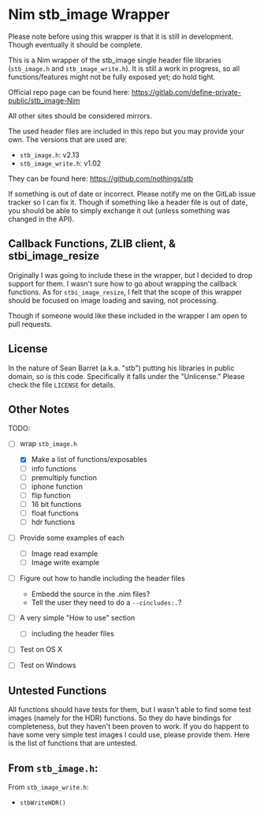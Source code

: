 Nim stb_image Wrapper
=====================

Please note before using this wrapper is that it is still in development.
Though eventually it should be complete.

This is a Nim wrapper of the stb_image single header file libraries
(`stb_image.h` and `stb_image_write.h`).  It is still a work in progress, so
all functions/features might not be fully exposed yet; do hold tight.


Official repo page can be found here:
https://gitlab.com/define-private-public/stb_image-Nim

All other sites should be considered mirrors.

The used header files are included in this repo but you may provide your own.
The versions that are used are:

 - `stb_image.h`: v2.13
 - `stb_image_write.h`: v1.02

They can be found here: https://github.com/nothings/stb

If something is out of date or incorrect.  Please notify me on the GitLab issue
tracker so I can fix it.  Though if something like a header file is out of date,
you should be able to simply exchange it out (unless something was changed in
the API).


Callback Functions, ZLIB client, & stbi_image_resize
----------------------------------------------------

Originally I was going to include these in the wrapper, but I decided to drop
support for them.  I wasn't sure how to go about wrapping the callback
functions.  As for `stbi_image_resize`, I felt that the scope of this wrapper
should be focused on image loading and saving, not processing.

Though if someone would like these included in the wrapper I am open to pull
requests.


License
-------

In the nature of Sean Barret (a.k.a. "stb") putting his libraries in public
domain, so is this code.  Specifically it falls under the "Unlicense."  Please
check the file `LICENSE` for details.



Other Notes
-----------

TODO:
 - [ ] wrap `stb_image.h`
   - [x] Make a list of functions/exposables
   - [ ] info functions
   - [ ] premultiply function
   - [ ] iphone function
   - [ ] flip function
   - [ ] 16 bit functions
   - [ ] float functions
   - [ ] hdr functions
 - [ ] Provide some examples of each
   - [ ] Image read example
   - [ ] Image write example
 - [ ] Figure out how to handle including the header files
   - Embedd the source in the .nim files?
   - Tell the user they need to do a `--cincludes:.`?
 - [ ] A very simple "How to use" section
   - [ ] including the header files
 - [ ] Test on OS X
 - [ ] Test on Windows


Untested Functions
------------------

All functions should have tests for them, but I wasn't able to find some test
images (namely for the HDR) functions.  So they do have bindings for
completeness, but they haven't been proven to work.  If you do happent to have
some very simple test images I could use, please provide them.  Here is the list
of functions that are untested.

From `stb_image.h`:
 -

From `stb_image_write.h`:
 - `stbWriteHDR()`

